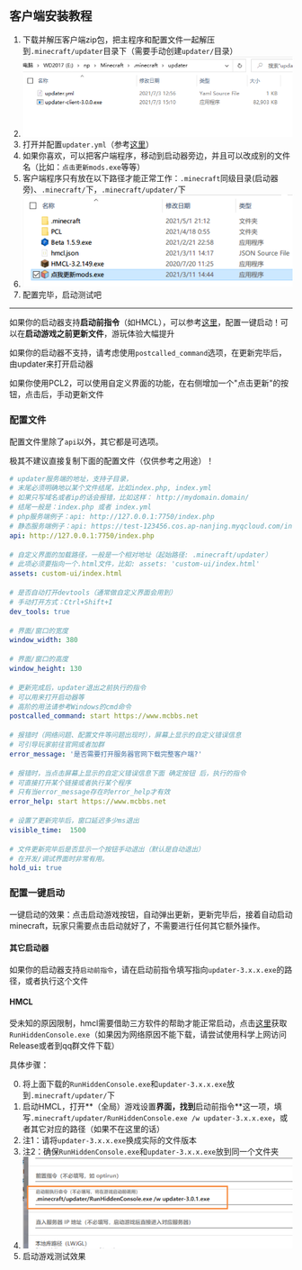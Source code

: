 ## 客户端安装教程

1. 下载并解压客户端zip包，把主程序和配置文件一起解压到`.minecraft/updater`目录下（需要手动创建`updater/`目录）
2. ![client-inside-updater](客户端安装教程.assets/client-inside-updater.png)
3. 打开并配置`updater.yml`（参考[这里](#配置文件)）
4. 如果你喜欢，可以把客户端程序，移动到启动器旁边，并且可以改成别的文件名（比如：`点击更新mods.exe`等等）
5. 客户端程序只有放在以下路径才能正常工作：`.minecraft`同级目录(启动器旁)、`.minecraft/`下，`.minecraft/updater/`下
6. ![out_mcdir](客户端安装教程.assets/out_mcdir.png)
7. 配置完毕，启动测试吧

---

 如果你的启动器支持**启动前指令**（如HMCL），可以参考[这里](#配置一键启动)，配置一键启动！可以在**启动游戏之前更新文件**，游玩体验大幅提升

如果你的启动器不支持，请考虑使用`postcalled_command`选项，在更新完毕后，由updater来打开启动器

如果你使用PCL2，可以使用自定义界面的功能，在右侧增加一个"点击更新"的按钮，点击后，手动更新文件

### 配置文件

配置文件里除了`api`以外，其它都是可选项。

极其不建议直接复制下面的配置文件（仅供参考之用途）！

```yaml
# updater服务端的地址，支持子目录，
# 末尾必须明确地以某个文件结尾，比如index.php, index.yml
# 如果只写域名或者ip的话会报错，比如这样： http://mydomain.domain/
# 结尾一般是：index.php 或者 index.yml
# php服务端例子：api: http://127.0.0.1:7750/index.php
# 静态服务端例子：api: https://test-123456.cos.ap-nanjing.myqcloud.com/index.yml
api: http://127.0.0.1:7750/index.php

# 自定义界面的加载路径，一般是一个相对地址（起始路径: .minecraft/updater）
# 此项必须要指向一个.html文件，比如: assets: 'custom-ui/index.html'
assets: custom-ui/index.html

# 是否自动打开devtools（通常做自定义界面会用到）
# 手动打开方式：Ctrl+Shift+I
dev_tools: true

# 界面/窗口的宽度
window_width: 380

# 界面/窗口的高度
window_height: 130

# 更新完成后，updater退出之前执行的指令
# 可以用来打开启动器等
# 高阶的用法请参考Windows的cmd命令
postcalled_command: start https://www.mcbbs.net

# 报错时（网络问题、配置文件等问题出现时），屏幕上显示的自定义错误信息
# 可引导玩家前往官网或者加群
error_message: '是否需要打开服务器官网下载完整客户端?'

# 报错时，当点击屏幕上显示的自定义错误信息下面 确定按钮 后，执行的指令
# 可直接打开某个链接或者执行某个程序
# 只有当error_message存在时error_help才有效
error_help: start https://www.mcbbs.net

# 设置了更新完毕后，窗口延迟多少ms退出
visible_time:  1500

# 文件更新完毕后是否显示一个按钮手动退出（默认是自动退出）
# 在开发/调试界面时非常有用。
hold_ui: true
```

### 配置一键启动

一键启动的效果：点击启动游戏按钮，自动弹出更新，更新完毕后，接着自动启动minecraft，玩家只需要点击启动就好了，不需要进行任何其它额外操作。

#### 其它启动器

如果你的启动器支持`启动前指令`，请在启动前指令填写指向`updater-3.x.x.exe`的路径，或者执行这个文件

#### HMCL

受未知的原因限制，hmcl需要借助三方软件的帮助才能正常启动，点击[这里](https://github.com/updater-for-minecraft/Docs/releases/download/RunHiddenConsole/RunHiddenConsole.exe)获取`RunHiddenConsole.exe`（如果因为网络原因不能下载，请尝试使用科学上网访问Release或者到qq群文件下载）

具体步骤：

0. 将上面下载的`RunHiddenConsole.exe`和`updater-3.x.x.exe`放到`.minecraft/updater/`下
1. 启动HMCL，打开**（全局）游戏设置**界面，找到**启动前指令**这一项，填写`.minecraft/updater/RunHiddenConsole.exe /w updater-3.x.x.exe`，或者其它对应的路径（如果不在这里的话）
2. 注1：请将`updater-3.x.x.exe`换成实际的文件版本
3. 注2：确保`RunHiddenConsole.exe`和`updater-3.x.x.exe`放到同一个文件夹
4. ![hmcl-precalled-command](客户端安装教程.assets/hmcl-precalled-command.png)
5. 启动游戏测试效果